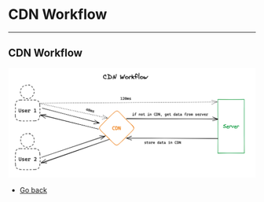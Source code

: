 # CDN Workflow
---
## CDN Workflow

![CDN Workflow](https://raw.githubusercontent.com/AndersDeath/holy-theory/main/images/10-cdn-workflow.png)

* [Go back](../readme.md)